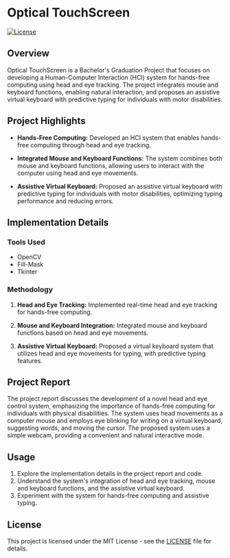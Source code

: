 # Optical TouchScreen

[![License](https://img.shields.io/badge/license-MIT-blue.svg)](LICENSE)

## Overview

Optical TouchScreen is a Bachelor's Graduation Project that focuses on developing a Human-Computer Interaction (HCI) system for hands-free computing using head and eye tracking. The project integrates mouse and keyboard functions, enabling natural interaction, and proposes an assistive virtual keyboard with predictive typing for individuals with motor disabilities.

## Project Highlights

- **Hands-Free Computing:** Developed an HCI system that enables hands-free computing through head and eye tracking.

- **Integrated Mouse and Keyboard Functions:** The system combines both mouse and keyboard functions, allowing users to interact with the computer using head and eye movements.

- **Assistive Virtual Keyboard:** Proposed an assistive virtual keyboard with predictive typing for individuals with motor disabilities, optimizing typing performance and reducing errors.

## Implementation Details

### Tools Used

- OpenCV
- Fill-Mask
- Tkinter

### Methodology

1. **Head and Eye Tracking:** Implemented real-time head and eye tracking for hands-free computing.

2. **Mouse and Keyboard Integration:** Integrated mouse and keyboard functions based on head and eye movements.

3. **Assistive Virtual Keyboard:** Proposed a virtual keyboard system that utilizes head and eye movements for typing, with predictive typing features.

## Project Report

The project report discusses the development of a novel head and eye control system, emphasizing the importance of hands-free computing for individuals with physical disabilities. The system uses head movements as a computer mouse and employs eye blinking for writing on a virtual keyboard, suggesting words, and moving the cursor. The proposed system uses a simple webcam, providing a convenient and natural interactive mode.

## Usage

1. Explore the implementation details in the project report and code.
2. Understand the system's integration of head and eye tracking, mouse and keyboard functions, and the assistive virtual keyboard.
3. Experiment with the system for hands-free computing and assistive typing.

## License

This project is licensed under the MIT License - see the [LICENSE](LICENSE) file for details.

